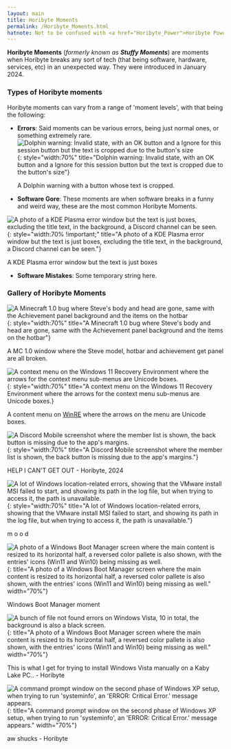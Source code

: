 ```yaml
---
layout: main
title: Horibyte Moments
permalink: /Horibyte_Moments.html
hatnote: Not to be confused with <a href="Horibyte_Power">Horibyte Power</a>.
---
```


**Horibyte Moments** (*formerly known as **Stuffy Moments***) are moments when Horibyte breaks any sort of tech (that being software, hardware, services, etc) in an unexpected way. They were introduced in January 2024.

### Types of Horibyte moments
Horibyte moments can vary from a range of 'moment levels', with that being the following:
 * **Errors**: Said moments can be various errors, being just normal ones, or something extremely rare.<br>
 ![Dolphin warning: Invalid state, with an OK button and a Ignore for this session button but the text is cropped due to the button's size](img/articles/horibyte_moments/error.png){: style="width:70%" title="Dolphin warning: Invalid state, with an OK button and a Ignore for this session button but the text is cropped due to the button's size"}
    <p id="caption">A Dolphin warning with a button whose text is cropped.</p>
* **Software Gore**: These moments are when software breaks in a funny and weird way, these are the most common Horibyte Moments.<br>

![A photo of a KDE Plasma error window but the text is just boxes, excluding the title text, in the background, a Discord channel can be seen.](img/articles/horibyte_moments/softwaregore.jpg){: style="width:70% !important;" title="A photo of a KDE Plasma error window but the text is just boxes, excluding the title text, in the background, a Discord channel can be seen."}
    
<p id="caption">A KDE Plasma error window but the text is just boxes</p>

<!-- Congrats! You found the lil' easter egg! -->
<!-- Now, on the following commented-out lines, are the actual pieces of code for this type of moment. -->
<!-- But there are more easter eggs on this wiki, Happy finding! - Horibyte -->
<!-- * **Software Mistakes**: These can be mistakes that Horibyte themselves made, but break software in a way that is still considered a Horibyte Moment. -->

* **Software Mistakes**: Some temporary string here.

### Gallery of Horibyte Moments

![A Minecraft 1.0 bug where Steve's body and head are gone, same with the Achievement panel background and the items on the hotbar](img/articles/horibyte_moments/mc1.0bug.png){: style="width:70%" title="A Minecraft 1.0 bug where Steve's body and head are gone, same with the Achievement panel background and the items on the hotbar"}
<p id="caption">A MC 1.0 window where the Steve model, hotbar and achievement get panel are all broken.</p>

![A context menu on the Windows 11 Recovery Environment where the arrows for the context menu sub-menus are Unicode boxes.](img/articles/horibyte_moments/winrearrowbug.jpg){: style="width:70%" title="A context menu on the Windows 11 Recovery Environment where the arrows for the context menu sub-menus are Unicode boxes.}
<p id="caption">A content menu on <a href="https://betawiki.net/wiki/Windows_Recovery_Environment">WinRE</a> where the arrows on the menu are Unicode boxes.</p>

![A Discord Mobile screenshot where the member list is shown, the back button is missing due to the app's margins.](img/articles/horibyte_moments/helpicantgetoutahhmoment.jpg){: style="width:70%" title="A Discord Mobile screenshot where the member list is shown, the back button is missing due to the app's margins."}
<p id="caption">HELP I CAN'T GET OUT - Horibyte, 2024</p>

![A lot of Windows location-related errors, showing that the VMware install MSI failed to start, and showing its path in the log file, but when trying to access it, the path is unavailable.](img/articles/horibyte_moments/mood.jpg){: style="width:70%" title="A lot of Windows location-related errors, showing that the VMware install MSI failed to start, and showing its path in the log file, but when trying to access it, the path is unavailable."}
<p id="caption">m o o d</p>

![A photo of a Windows Boot Manager screen where the main content is resized to its horizontal half, a reversed color pallete is also shown, with the entries' icons (Win11 and Win10) being missing as well.](img/articles/horibyte_moments/wmbmoment.jpg){: title="A photo of a Windows Boot Manager screen where the main content is resized to its horizontal half, a reversed color pallete is also shown, with the entries' icons (Win11 and Win10) being missing as well." width="70%"}
<p id="caption">Windows Boot Manager moment</p>

![A bunch of file not found errors on Windows Vista, 10 in total, the background is also a black screen.](img/articles/horibyte_moments/holyshit.jpg){: title="A photo of a Windows Boot Manager screen where the main content is resized to its horizontal half, a reversed color pallete is also shown, with the entries' icons (Win11 and Win10) being missing as well." width="70%"}
<p id="caption">This is what I get for trying to install Windows Vista manually on a Kaby Lake PC.. - Horibyte</p>

![A command prompt window on the second phase of Windows XP setup, when trying to run 'systeminfo', an 'ERROR: Critical Error.' message appears.](img/articles/horibyte_moments/criticalerror.png){: title="A command prompt window on the second phase of Windows XP setup, when trying to run 'systeminfo', an 'ERROR: Critical Error.' message appears." width="70%"}
<p id="caption">aw shucks - Horibyte</p>
